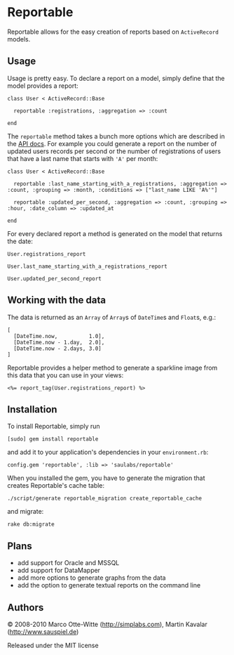 Reportable
==========

Reportable allows for the easy creation of reports based on `ActiveRecord` models.


Usage
-----

Usage is pretty easy. To declare a report on a model, simply define that the model provides a report:

    class User < ActiveRecord::Base

      reportable :registrations, :aggregation => :count

    end

The `reportable` method takes a bunch more options which are described in the [API docs](http://rdoc.info/projects/saulabs/reportable). For example you could generate a report on
the number of updated users records per second or the number of registrations of users that have a last name that starts with `'A'` per month:

    class User < ActiveRecord::Base

      reportable :last_name_starting_with_a_registrations, :aggregation => :count, :grouping => :month, :conditions => ["last_name LIKE 'A%'"]

      reportable :updated_per_second, :aggregation => :count, :grouping => :hour, :date_column => :updated_at

    end

For every declared report a method is generated on the model that returns the date:

    User.registrations_report

    User.last_name_starting_with_a_registrations_report

    User.updated_per_second_report


Working with the data
---------------------

The data is returned as an `Array` of `Array`s of `DateTime`s and `Float`s, e.g.:

    [
      [DateTime.now,          1.0],
      [DateTime.now - 1.day,  2.0],
      [DateTime.now - 2.days, 3.0]
    ]

Reportable provides a helper method to generate a sparkline image from this data that you can use in your views:

    <%= report_tag(User.registrations_report) %>


Installation
------------

To install Reportable, simply run

    [sudo] gem install reportable

and add it to your application's dependencies in your `environment.rb`:

    config.gem 'reportable', :lib => 'saulabs/reportable'

When you installed the gem, you have to generate the migration that creates Reportable's cache table:

    ./script/generate reportable_migration create_reportable_cache

and migrate:

    rake db:migrate


Plans
-----

* add support for Oracle and MSSQL
* add support for DataMapper
* add more options to generate graphs from the data
* add the option to generate textual reports on the command line


Authors
-------

© 2008-2010 Marco Otte-Witte (<http://simplabs.com>), Martin Kavalar (<http://www.sauspiel.de>)

Released under the MIT license